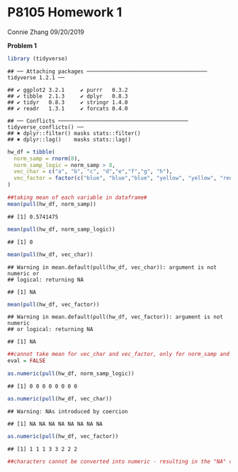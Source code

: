 P8105 Homework 1
================
Connie Zhang
09/20/2019

**Problem
    1**

``` r
library (tidyverse)
```

    ## ── Attaching packages ────────────────────────────────────── tidyverse 1.2.1 ──

    ## ✔ ggplot2 3.2.1     ✔ purrr   0.3.2
    ## ✔ tibble  2.1.3     ✔ dplyr   0.8.3
    ## ✔ tidyr   0.8.3     ✔ stringr 1.4.0
    ## ✔ readr   1.3.1     ✔ forcats 0.4.0

    ## ── Conflicts ───────────────────────────────────────── tidyverse_conflicts() ──
    ## ✖ dplyr::filter() masks stats::filter()
    ## ✖ dplyr::lag()    masks stats::lag()

``` r
hw_df = tibble(
  norm_samp = rnorm(8),
  norm_samp_logic = norm_samp > 8,
  vec_char = c("a", "b", "c", "d","e","f","g", "h"),
  vec_factor = factor(c("blue", "blue","blue", "yellow", "yellow", "red","red", "red"))
)

##taking mean of each variable in dataframe#
mean(pull(hw_df, norm_samp))
```

    ## [1] 0.5741475

``` r
mean(pull(hw_df, norm_samp_logic))
```

    ## [1] 0

``` r
mean(pull(hw_df, vec_char))
```

    ## Warning in mean.default(pull(hw_df, vec_char)): argument is not numeric or
    ## logical: returning NA

    ## [1] NA

``` r
mean(pull(hw_df, vec_factor))
```

    ## Warning in mean.default(pull(hw_df, vec_factor)): argument is not numeric
    ## or logical: returning NA

    ## [1] NA

``` r
##cannot take mean for vec_char and vec_factor, only for norm_samp and vec_logical#
eval = FALSE

as.numeric(pull(hw_df, norm_samp_logic))
```

    ## [1] 0 0 0 0 0 0 0 0

``` r
as.numeric(pull(hw_df, vec_char))
```

    ## Warning: NAs introduced by coercion

    ## [1] NA NA NA NA NA NA NA NA

``` r
as.numeric(pull(hw_df, vec_factor))
```

    ## [1] 1 1 1 3 3 2 2 2

``` r
##characters cannot be converted into numeric - resulting in the "NA" conversion and subsequently unable to take the mean. Logical and factor variables were converted into numeric successfully. Logical variable converted (true" to 1, "false" to 0) Different factor levels were converted to numbers and the mean was able to be taken (blue became 1, yellow became 3, red became 2),
```
